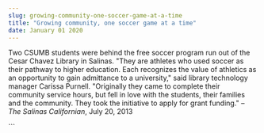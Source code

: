 ```yaml
---
slug: growing-community-one-soccer-game-at-a-time
title: "Growing community, one soccer game at a time"
date: January 01 2020
---
```


  
<p>
  Two CSUMB students were behind the free soccer program run out of the Cesar
  Chavez Library in Salinas. "They are athletes who used soccer as their pathway
  to higher education. Each recognizes the value of athletics as an opportunity
  to gain admittance to a university," said library technology manager Carissa
  Purnell. "Originally they came to complete their community service hours, but
  fell in love with the students, their families and the community. They took
  the initiative to apply for grant funding." –
  <em>The Salinas Californian</em>, July 20, 2013
</p>
```
